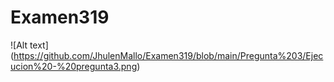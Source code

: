 # Examen319

![Alt text] (https://github.com/JhulenMallo/Examen319/blob/main/Pregunta%203/Ejecucion%20-%20pregunta3.png)
